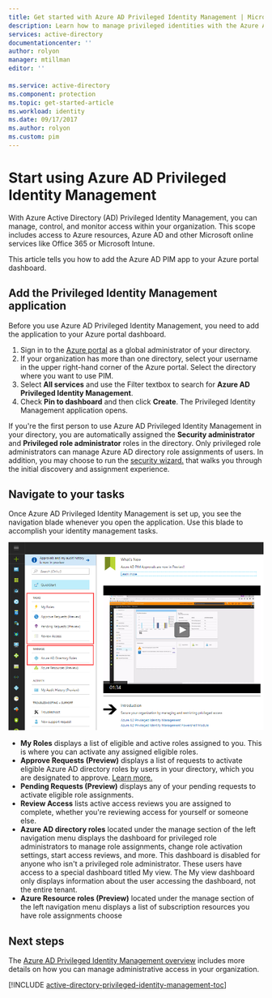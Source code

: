 ```yaml
---
title: Get started with Azure AD Privileged Identity Management | Microsoft Docs
description: Learn how to manage privileged identities with the Azure Active Directory Privileged Identity Management application in Azure portal.
services: active-directory
documentationcenter: ''
author: rolyon
manager: mtillman
editor: ''

ms.service: active-directory
ms.component: protection
ms.topic: get-started-article
ms.workload: identity
ms.date: 09/17/2017
ms.author: rolyon
ms.custom: pim  
---
```

# Start using Azure AD Privileged Identity Management

With Azure Active Directory (AD) Privileged Identity Management, you can manage, control, and monitor access within your organization. This scope includes access to Azure resources, Azure AD and other Microsoft online services like Office 365 or Microsoft Intune.

This article tells you how to add the Azure AD PIM app to your Azure portal dashboard.

## Add the Privileged Identity Management application

Before you use Azure AD Privileged Identity Management, you need to add the application to your Azure portal dashboard.

1. Sign in to the [Azure portal](https://portal.azure.com/) as a global administrator of your directory.
2. If your organization has more than one directory, select your username in the upper right-hand corner of the Azure portal. Select the directory where you want to use PIM.
3. Select **All services** and use the Filter textbox to search for **Azure AD Privileged Identity Management**.
4. Check **Pin to dashboard** and then click **Create**. The Privileged Identity Management application opens.

If you're the first person to use Azure AD Privileged Identity Management in your directory, you are automatically assigned the **Security administrator** and **Privileged role administrator** roles in the directory. Only privileged role administrators can manage Azure AD directory role assignments of users. In addition, you may choose to run the [security wizard.](active-directory-privileged-identity-management-security-wizard.md) that walks you through the initial discovery and assignment experience.

## Navigate to your tasks

Once Azure AD Privileged Identity Management is set up, you see the navigation blade whenever you open the application. Use this blade to accomplish your identity management tasks.

![Top-level tasks for PIM - screenshot](./media/active-directory-privileged-identity-management-getting-started/PIM_Tasks_New.png)

- **My Roles** displays a list of eligible and active roles assigned to you. This is where you can activate any assigned eligible roles.
- **Approve Requests (Preview)** displays a list of requests to activate eligible Azure AD directory roles by users in your directory, which you are designated to approve. [Learn more.](./privileged-identity-management/azure-ad-pim-approval-workflow.md)
- **Pending Requests (Preview)** displays any of your pending requests to activate eligible role assignments.
- **Review Access** lists active access reviews you are assigned to complete, whether you're reviewing access for yourself or someone else.
- **Azure AD directory roles** located under the manage section of the left navigation menu displays the dashboard for privileged role administrators to manage role assignments, change role activation settings, start access reviews, and more. This dashboard is disabled for anyone who isn't a privileged role administrator. These users have access to a special dashboard titled My view. The My view dashboard only displays information about the user accessing the dashboard, not the entire tenant.
- **Azure Resource roles (Preview)** located under the manage section of the left navigation menu displays a list of subscription resources you have role assignments choose 

## Next steps
The [Azure AD Privileged Identity Management overview](active-directory-privileged-identity-management-configure.md) includes more details on how you can manage administrative access in your organization.

[!INCLUDE [active-directory-privileged-identity-management-toc](../../includes/active-directory-privileged-identity-management-toc.md)]

<!--Image references-->

[1]: ./media/active-directory-privileged-identity-management-configure/PIM_EnablePim.png

